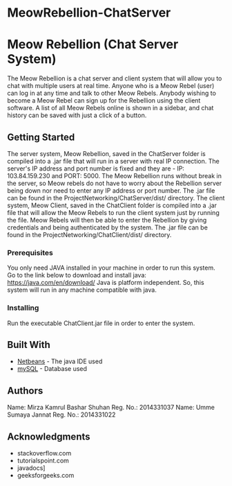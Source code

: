 # MeowRebellion-ChatServer

# Meow Rebellion (Chat Server System)

The Meow Rebellion is a chat server and client system that will allow you to chat with multiple users at real time. Anyone who is a Meow Rebel 
(user) can log in at any time and talk to other Meow Rebels. Anybody wishing to become a Meow Rebel can sign up for the Rebellion using the
client software. A list of all Meow Rebels online is shown in a sidebar, and chat history can be saved with just a click of a button.

## Getting Started

The server system, Meow Rebellion, saved in the ChatServer folder is compiled into a .jar file that will run in a server with real IP connection. The server's 
IP address and port number is fixed and they are - IP: 103.84.159.230 and PORT: 5000. The Meow Rebellion runs without break in the server, so Meow rebels
do not have to worry about the Rebellion server being down nor need to enter any IP address or port number. The .jar file can be found in the 
ProjectNetworking/ChatServer/dist/ directory.
The client system, Meow Client, saved in the ChatClient folder is compiled into a .jar file that will allow the Meow Rebels to run the client system 
just by running the file. Meow Rebels will then be able to enter the Rebellion by giving credentials and being authenticated by the system.
The .jar file can be found in the 
ProjectNetworking/ChatClient/dist/ directory.

### Prerequisites

You only need JAVA installed in your machine in order to run this system.
Go to the link below to download and install java: 
https://java.com/en/download/
Java is platform independent. So, this system will run in any machine compatible with java. 

### Installing

Run the executable ChatClient.jar file in order to enter the system.

## Built With

* [Netbeans](https://netbeans.org/kb/) - The java IDE used
* [mySQL](https://www.mysql.com/) - Database used

## Authors

Name: Mirza Kamrul Bashar Shuhan
Reg. No.: 2014331037
Name: Umme Sumaya Jannat
Reg. No.: 2014331022

## Acknowledgments

* stackoverflow.com
* tutorialspoint.com
* javadocs]
* geeksforgeeks.com
